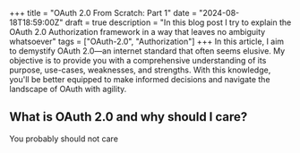 +++
title = "OAuth 2.0 From Scratch: Part 1"
date = "2024-08-18T18:59:00Z"
draft = true
description = "In this blog post I try to explain the OAuth 2.0 Authorization framework in a way that leaves no ambiguity whatsoever"
tags = ["OAuth-2.0", "Authorization"]
+++
In this article, I aim to demystify OAuth 2.0—an internet standard that often seems elusive. My objective is to provide you with a comprehensive understanding of its purpose, use-cases, weaknesses, and strengths. With this knowledge, you'll be better equipped to make informed decisions and navigate the landscape of OAuth with agility.

## What is OAuth 2.0 and why should I care?

You probably should not care
